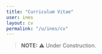 ```yaml
---
title: "Curriculum Vitae"
user: ines
layout: cv
permalink: "/u/ines/cv"
---
```


> **NOTE:** :warning: Under Construction.
